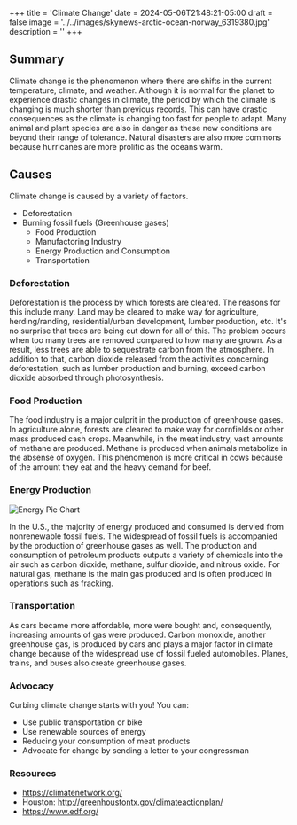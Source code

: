 +++
title = 'Climate Change'
date = 2024-05-06T21:48:21-05:00
draft = false
image = '../../images/skynews-arctic-ocean-norway_6319380.jpg'
description = ''
+++

## Summary
Climate change is the phenomenon where there are shifts in the current temperature, climate, and weather. Although it is normal for the planet to experience drastic changes in climate, the period by which the climate is changing is much shorter than previous records. This can have drastic consequences as the climate is changing too fast for people to adapt. Many animal and plant species are also in danger as these new conditions are beyond their range of tolerance. Natural disasters are also more commons because hurricanes are more prolific as the oceans warm.

## Causes
Climate change is caused by a variety of factors. 
  - Deforestation
  - Burning fossil fuels (Greenhouse gases)
    - Food Production
    - Manufactoring Industry
    - Energy Production and Consumption
    - Transportation

### Deforestation
Deforestation is the process by which forests are cleared. The reasons for this include many. Land may be cleared to make way for agriculture, herding/randing, residential/urban development, lumber production, etc. It's no surprise that trees are being cut down for all of this. The problem occurs when too many trees are removed compared to how many are grown. As a result, less trees are able to sequestrate carbon from the atmosphere. In addition to that, carbon dioxide released from the activities concerning deforestation, such as lumber production and burning, exceed carbon dioxide absorbed through photosynthesis.

### Food Production
The food industry is a major culprit in the production of greenhouse gases. In agriculture alone, forests are cleared to make way for cornfields or other mass produced cash crops. Meanwhile, in the meat industry, vast amounts of methane are produced. Methane is produced when animals metabolize in the absense of oxygen. This phenomenon is more critical in cows because of the amount they eat and the heavy demand for beef. 

### Energy Production
![Energy Pie Chart](../../images/energyproduction.png)

In the U.S., the majority of energy produced and consumed is dervied from nonrenewable fossil fuels. The widespread of fossil fuels is accompanied by the production of greenhouse gases as well. The production and consumption of petroleum products outputs a variety of chemicals into the air such as carbon dioxide, methane, sulfur dioxide, and nitrous oxide. For natural gas, methane is the main gas produced and is often produced in operations such as fracking.

### Transportation
As cars became more affordable, more were bought and, consequently, increasing amounts of gas were produced. Carbon monoxide, another greenhouse gas, is produced by cars and plays a major factor in climate change because of the widespread use of fossil fueled automobiles. Planes, trains, and buses also create greenhouse gases.

### Advocacy
Curbing climate change starts with you! You can:
  - Use public transportation or bike
  - Use renewable sources of energy
  - Reducing your consumption of meat products
  - Advocate for change by sending a letter to your congressman

### Resources
  - https://climatenetwork.org/
  - Houston: http://greenhoustontx.gov/climateactionplan/
  - https://www.edf.org/